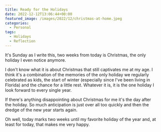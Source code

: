 ```yaml
---
title: Ready for the Holidays
date: 2022-12-12T13:06:44+00:00
featured_image: /images/2022/12/christmas-at-home.jpeg
categories:
  - Personal
tags:
  - Holidays
  - Reflection
---
```


It's Sunday as I write this, two weeks from today is Christmas, the only holiday I even notice anymore.

I don't know what it is about Christmas that still captivates me at my age. I think it's a combination of the memories of the only holiday we regularly celebrated as kids, the start of winter (especially since I've been living in Florida) and the chance for a little rest. Whatever it is, it is the one holiday I look forward to every single year.

If there's anything disappointing about Christmas for me it's the day after the holiday. So much anticipation is just over all too quickly and then the dredge of the new year starts again.

Oh well, today marks two weeks until my favorite holiday of the year and, at least for today, that makes me very happy.